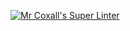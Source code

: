 [![Mr Coxall's Super Linter](https://github.com/ICS3U-Programming-Kent-Gatera/Unit1-03-Python/workflows/Mr%20Coxall's%20Super%20Linter/badge.svg)](https://github.com/ICS3U-Programming-Kent-Gatera/Unit1-03-Python/actions/)
